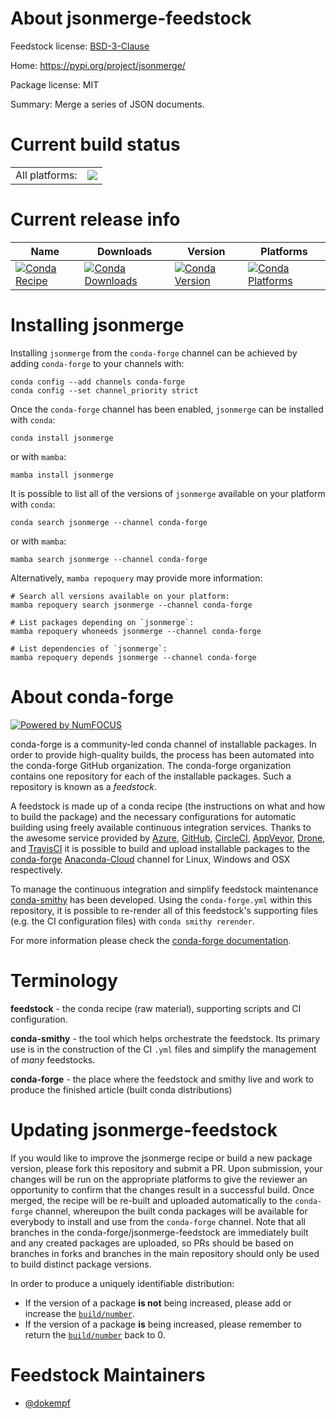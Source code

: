 About jsonmerge-feedstock
=========================

Feedstock license: [BSD-3-Clause](https://github.com/conda-forge/jsonmerge-feedstock/blob/main/LICENSE.txt)

Home: https://pypi.org/project/jsonmerge/

Package license: MIT

Summary: Merge a series of JSON documents.

Current build status
====================


<table><tr><td>All platforms:</td>
    <td>
      <a href="https://dev.azure.com/conda-forge/feedstock-builds/_build/latest?definitionId=16412&branchName=main">
        <img src="https://dev.azure.com/conda-forge/feedstock-builds/_apis/build/status/jsonmerge-feedstock?branchName=main">
      </a>
    </td>
  </tr>
</table>

Current release info
====================

| Name | Downloads | Version | Platforms |
| --- | --- | --- | --- |
| [![Conda Recipe](https://img.shields.io/badge/recipe-jsonmerge-green.svg)](https://anaconda.org/conda-forge/jsonmerge) | [![Conda Downloads](https://img.shields.io/conda/dn/conda-forge/jsonmerge.svg)](https://anaconda.org/conda-forge/jsonmerge) | [![Conda Version](https://img.shields.io/conda/vn/conda-forge/jsonmerge.svg)](https://anaconda.org/conda-forge/jsonmerge) | [![Conda Platforms](https://img.shields.io/conda/pn/conda-forge/jsonmerge.svg)](https://anaconda.org/conda-forge/jsonmerge) |

Installing jsonmerge
====================

Installing `jsonmerge` from the `conda-forge` channel can be achieved by adding `conda-forge` to your channels with:

```
conda config --add channels conda-forge
conda config --set channel_priority strict
```

Once the `conda-forge` channel has been enabled, `jsonmerge` can be installed with `conda`:

```
conda install jsonmerge
```

or with `mamba`:

```
mamba install jsonmerge
```

It is possible to list all of the versions of `jsonmerge` available on your platform with `conda`:

```
conda search jsonmerge --channel conda-forge
```

or with `mamba`:

```
mamba search jsonmerge --channel conda-forge
```

Alternatively, `mamba repoquery` may provide more information:

```
# Search all versions available on your platform:
mamba repoquery search jsonmerge --channel conda-forge

# List packages depending on `jsonmerge`:
mamba repoquery whoneeds jsonmerge --channel conda-forge

# List dependencies of `jsonmerge`:
mamba repoquery depends jsonmerge --channel conda-forge
```


About conda-forge
=================

[![Powered by
NumFOCUS](https://img.shields.io/badge/powered%20by-NumFOCUS-orange.svg?style=flat&colorA=E1523D&colorB=007D8A)](https://numfocus.org)

conda-forge is a community-led conda channel of installable packages.
In order to provide high-quality builds, the process has been automated into the
conda-forge GitHub organization. The conda-forge organization contains one repository
for each of the installable packages. Such a repository is known as a *feedstock*.

A feedstock is made up of a conda recipe (the instructions on what and how to build
the package) and the necessary configurations for automatic building using freely
available continuous integration services. Thanks to the awesome service provided by
[Azure](https://azure.microsoft.com/en-us/services/devops/), [GitHub](https://github.com/),
[CircleCI](https://circleci.com/), [AppVeyor](https://www.appveyor.com/),
[Drone](https://cloud.drone.io/welcome), and [TravisCI](https://travis-ci.com/)
it is possible to build and upload installable packages to the
[conda-forge](https://anaconda.org/conda-forge) [Anaconda-Cloud](https://anaconda.org/)
channel for Linux, Windows and OSX respectively.

To manage the continuous integration and simplify feedstock maintenance
[conda-smithy](https://github.com/conda-forge/conda-smithy) has been developed.
Using the ``conda-forge.yml`` within this repository, it is possible to re-render all of
this feedstock's supporting files (e.g. the CI configuration files) with ``conda smithy rerender``.

For more information please check the [conda-forge documentation](https://conda-forge.org/docs/).

Terminology
===========

**feedstock** - the conda recipe (raw material), supporting scripts and CI configuration.

**conda-smithy** - the tool which helps orchestrate the feedstock.
                   Its primary use is in the construction of the CI ``.yml`` files
                   and simplify the management of *many* feedstocks.

**conda-forge** - the place where the feedstock and smithy live and work to
                  produce the finished article (built conda distributions)


Updating jsonmerge-feedstock
============================

If you would like to improve the jsonmerge recipe or build a new
package version, please fork this repository and submit a PR. Upon submission,
your changes will be run on the appropriate platforms to give the reviewer an
opportunity to confirm that the changes result in a successful build. Once
merged, the recipe will be re-built and uploaded automatically to the
`conda-forge` channel, whereupon the built conda packages will be available for
everybody to install and use from the `conda-forge` channel.
Note that all branches in the conda-forge/jsonmerge-feedstock are
immediately built and any created packages are uploaded, so PRs should be based
on branches in forks and branches in the main repository should only be used to
build distinct package versions.

In order to produce a uniquely identifiable distribution:
 * If the version of a package **is not** being increased, please add or increase
   the [``build/number``](https://docs.conda.io/projects/conda-build/en/latest/resources/define-metadata.html#build-number-and-string).
 * If the version of a package **is** being increased, please remember to return
   the [``build/number``](https://docs.conda.io/projects/conda-build/en/latest/resources/define-metadata.html#build-number-and-string)
   back to 0.

Feedstock Maintainers
=====================

* [@dokempf](https://github.com/dokempf/)

